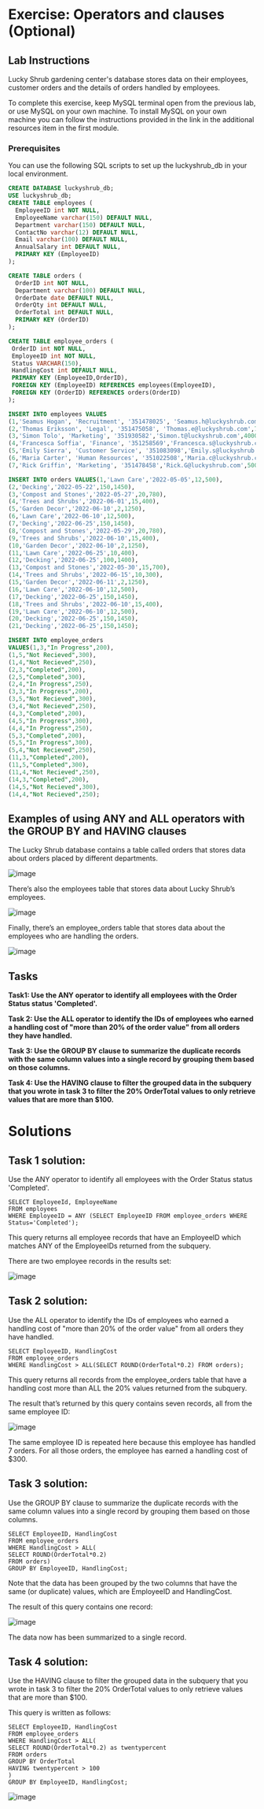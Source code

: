 # Exercise: Operators and clauses (Optional)




## Lab Instructions  

Lucky Shrub gardening center's database stores data on their employees, customer orders and the details of orders handled by employees.

To complete this exercise, keep MySQL terminal open from the previous lab, or use MySQL on your own machine. To install MySQL on your own machine you can follow the instructions provided in the link in the additional resources item in the first module.  

### Prerequisites  

You can use the following SQL scripts to set up the luckyshrub_db in your local environment.

```SQL
CREATE DATABASE luckyshrub_db; 
USE luckyshrub_db;
CREATE TABLE employees (
  EmployeeID int NOT NULL,
  EmployeeName varchar(150) DEFAULT NULL,
  Department varchar(150) DEFAULT NULL,
  ContactNo varchar(12) DEFAULT NULL,
  Email varchar(100) DEFAULT NULL,
  AnnualSalary int DEFAULT NULL,
  PRIMARY KEY (EmployeeID)
);

CREATE TABLE orders (
  OrderID int NOT NULL,
  Department varchar(100) DEFAULT NULL,
  OrderDate date DEFAULT NULL,
  OrderQty int DEFAULT NULL,
  OrderTotal int DEFAULT NULL,
  PRIMARY KEY (OrderID)
);

CREATE TABLE employee_orders (
 OrderID int NOT NULL,
 EmployeeID int NOT NULL,
 Status VARCHAR(150),
 HandlingCost int DEFAULT NULL,
 PRIMARY KEY (EmployeeID,OrderID),
 FOREIGN KEY (EmployeeID) REFERENCES employees(EmployeeID),
 FOREIGN KEY (OrderID) REFERENCES orders(OrderID)
);

INSERT INTO employees VALUES 
(1,'Seamus Hogan', 'Recruitment', '351478025', 'Seamus.h@luckyshrub.com',50000), 
(2,'Thomas Eriksson', 'Legal', '351475058', 'Thomas.e@luckyshrub.com',75000), 
(3,'Simon Tolo', 'Marketing', '351930582','Simon.t@luckyshrub.com',40000), 
(4,'Francesca Soffia', 'Finance', '351258569','Francesca.s@luckyshrub.com',45000), 
(5,'Emily Sierra', 'Customer Service', '351083098','Emily.s@luckyshrub.com',35000), 
(6,'Maria Carter', 'Human Resources', '351022508','Maria.c@luckyshrub.com',55000),
(7,'Rick Griffin', 'Marketing', '351478458','Rick.G@luckyshrub.com',50000);

INSERT INTO orders VALUES(1,'Lawn Care','2022-05-05',12,500),
(2,'Decking','2022-05-22',150,1450),
(3,'Compost and Stones','2022-05-27',20,780),
(4,'Trees and Shrubs','2022-06-01',15,400),
(5,'Garden Decor','2022-06-10',2,1250),
(6,'Lawn Care','2022-06-10',12,500),
(7,'Decking','2022-06-25',150,1450),
(8,'Compost and Stones','2022-05-29',20,780),
(9,'Trees and Shrubs','2022-06-10',15,400),
(10,'Garden Decor','2022-06-10',2,1250),
(11,'Lawn Care','2022-06-25',10,400), 
(12,'Decking','2022-06-25',100,1400),
(13,'Compost and Stones','2022-05-30',15,700), 
(14,'Trees and Shrubs','2022-06-15',10,300), 
(15,'Garden Decor','2022-06-11',2,1250),
(16,'Lawn Care','2022-06-10',12,500), 
(17,'Decking','2022-06-25',150,1450), 
(18,'Trees and Shrubs','2022-06-10',15,400), 
(19,'Lawn Care','2022-06-10',12,500), 
(20,'Decking','2022-06-25',150,1450), 
(21,'Decking','2022-06-25',150,1450); 

INSERT INTO employee_orders 
VALUES(1,3,"In Progress",200), 
(1,5,"Not Recieved",300), 
(1,4,"Not Recieved",250), 
(2,3,"Completed",200), 
(2,5,"Completed",300), 
(2,4,"In Progress",250), 
(3,3,"In Progress",200), 
(3,5,"Not Recieved",300), 
(3,4,"Not Recieved",250), 
(4,3,"Completed",200), 
(4,5,"In Progress",300), 
(4,4,"In Progress",250), 
(5,3,"Completed",200), 
(5,5,"In Progress",300), 
(5,4,"Not Recieved",250), 
(11,3,"Completed",200), 
(11,5,"Completed",300), 
(11,4,"Not Recieved",250), 
(14,3,"Completed",200), 
(14,5,"Not Recieved",300), 
(14,4,"Not Recieved",250); 
```
## Examples of using ANY and ALL operators with the GROUP BY and HAVING clauses
The Lucky Shrub database contains a table called orders that stores data about orders placed by different departments.

![image](https://github.com/Memmes27/Meta-Database-Engineer-Professional/assets/63331353/7c19e42b-1ab9-45f9-98c0-157940408ab4)

There’s also the employees table that stores data about Lucky Shrub’s employees. 

![image](https://github.com/Memmes27/Meta-Database-Engineer-Professional/assets/63331353/46d8cc85-b2d4-4b06-b60b-bda19c95333d)

Finally, there’s an employee_orders table that stores data about the employees who are handling the orders.

![image](https://github.com/Memmes27/Meta-Database-Engineer-Professional/assets/63331353/4829067f-1332-4d7e-acdc-4203378f37a4)

## Tasks
**Task1: Use the ANY operator to identify all employees with the Order Status status 'Completed'.**

**Task 2: Use the ALL operator to identify the IDs of employees who earned a handling cost of "more than 20% of the order value" from all orders they have handled.**

**Task 3: Use the GROUP BY clause to summarize the duplicate records with the same column values into a single record by grouping them based on those columns.**

**Task 4: Use the HAVING clause to filter the grouped data in the subquery that you wrote in task 3 to filter the 20% OrderTotal values to only retrieve values that are more than $100.**

# Solutions
## Task 1 solution:
Use the ANY operator to identify all employees with the Order Status status 'Completed'. 

```
SELECT EmployeeId, EmployeeName  
FROM employees  
WHERE EmployeeID = ANY (SELECT EmployeeID FROM employee_orders WHERE Status='Completed');
```
This query returns all employee records that have an EmployeeID which matches ANY of the EmployeeIDs returned from the subquery. 

There are two employee records in the results set: 

![image](https://github.com/Memmes27/Meta-Database-Engineer-Professional/assets/63331353/f0698278-a4d6-41c3-976d-1092f17e8502)

## Task 2 solution:
Use the ALL operator to identify the IDs of employees who earned a handling cost of "more than 20% of the order value" from all orders they have handled.

```
SELECT EmployeeID, HandlingCost
FROM employee_orders
WHERE HandlingCost > ALL(SELECT ROUND(OrderTotal*0.2) FROM orders);
```
This query returns all records from the employee_orders table that have a handling cost more than ALL the 20% values returned from the subquery. 

The result that’s returned by this query contains seven records, all from the same employee ID:

![image](https://github.com/Memmes27/Meta-Database-Engineer-Professional/assets/63331353/0bef8598-c82e-499d-876f-2743eb65b4d2)

The same employee ID is repeated here because this employee has handled 7 orders. For all those orders, the employee has earned a handling cost of $300. 

## Task 3 solution: 
Use the GROUP BY clause to summarize the duplicate records with the same column values into a single record by grouping them based on those columns.

```
SELECT EmployeeID, HandlingCost
FROM employee_orders
WHERE HandlingCost > ALL(
SELECT ROUND(OrderTotal*0.2) 
FROM orders)
GROUP BY EmployeeID, HandlingCost;
```
Note that the data has been grouped by the two columns that have the same (or duplicate) values, which are EmployeeID and HandlingCost.

The result of this query contains one record:

![image](https://github.com/Memmes27/Meta-Database-Engineer-Professional/assets/63331353/23a1cb22-bf3b-4f43-929e-04fb446feac4)

The data now has been summarized to a single record. 

## Task 4 solution:
Use the HAVING clause to filter the grouped data in the subquery that you wrote in task 3 to filter the 20% OrderTotal values to only retrieve values that are more than $100.

This query is written as follows: 

```
SELECT EmployeeID, HandlingCost
FROM employee_orders
WHERE HandlingCost > ALL(
SELECT ROUND(OrderTotal*0.2) as twentypercent
FROM orders
GROUP BY OrderTotal
HAVING twentypercent > 100
)
GROUP BY EmployeeID, HandlingCost;
```
![image](https://github.com/Memmes27/Meta-Database-Engineer-Professional/assets/63331353/36503bea-4b4e-4e8f-b99a-26e86a89b9dc)

